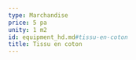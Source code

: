 ```yaml
---
type: Marchandise
price: 5 pa
unity: 1 m2
id: equipment_hd.md#tissu-en-coton
title: Tissu en coton
---
```


